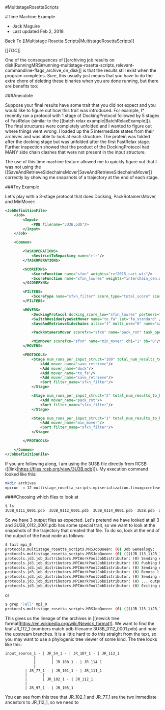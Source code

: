#MultistageRosettaScripts

#Time Machine Example

- Jack Maguire
- Last updated Feb 2, 2018

Back To [[Multistage Rosetta Scripts|MultistageRosettaScripts]]

[[_TOC_]]

One of the consequences of
[[archiving job results on disk|RunningMRS#running-multistage-rosetta-scripts_relevant-commandline-flags_archive_on_disk]]
is that the results still exist when the program completes.
Sure, this usually just means that you have to do the extra chore of
deleting these binaries when you are done running,
but there are benefits too:

###Anecdote

Suppose your final results have some trait that you did not expect
and you would like to figure out how this trait was introduced.
For example, I* recently ran a protocol with 1 stage of DockingProtocol
followed by 5 stages of FastRelax (similar to the [[batch relax example|BatchRelaxExample]]).
The final structures were completely unfolded
and I wanted to figure out where things went wrong.
I loaded up the 5 intermediate states from their archives
and was able to look at each structure.
The protein was folded after the docking stage
but was unfolded after the first FastRelax stage.
Further inspection showed that the product of the DockingProtocol
had MANY side chain clashes that were not present in the input structure.

The use of this time machine feature allowed me to quickly figure out that
I was not using the [[SaveAndRetrieveSidechainsMover|SaveAndRetrieveSidechainsMover]]
correctly by showing me snapshots of a trajectory at the end of each stage.

###Toy Example

Let's play with a 3-stage protocol that does Docking, PackRotamersMover, and MinMover:

```xml
<JobDefinitionFile>
    <Job>
        <Input>
            <PDB filename="3U3B.pdb"/>
        </Input>
    </Job>

    <Common>

        <TASKOPERATIONS>
            <RestrictToRepacking name="rtr"/>
        </TASKOPERATIONS>

        <SCOREFXNS>
            <ScoreFunction name="sfxn" weights="ref2015_cart.wts"/>
            <ScoreFunction name="sfxn_lowres" weights="interchain_cen.wts"/>
        </SCOREFXNS>

        <FILTERS>
            <ScoreType name="sfxn_filter" score_type="total_score" scorefxn="sfxn" threshold="999999" />
        </FILTERS>

        <MOVERS>
            <DockingProtocol docking_score_low="sfxn_lowres" partners="A_B" low_res_protocol_only="true" name="dock" />
            <SwitchResidueTypeSetMover name="to_fa" set="fa_standard" />
            <SaveAndRetrieveSidechains allsc="1" multi_use="0" name="save_retrieve" two_step="1" />

            <PackRotamersMover scorefxn="sfxn" name="pack_rot" task_operations="rtr"/>

            <MinMover scorefxn="sfxn" name="min_mover" chi="1" bb="0"/>
        </MOVERS>

        <PROTOCOLS>
            <Stage num_runs_per_input_struct="100" total_num_results_to_keep="5">
                <Add mover_name="save_retrieve"/>
                <Add mover_name="dock"/>
                <Add mover_name="to_fa"/>
                <Add mover_name="save_retrieve"/>
                <Sort filter_name="sfxn_filter"/>
            </Stage>

            <Stage num_runs_per_input_struct="2" total_num_results_to_keep="5">
                <Add mover_name="pack_rot"/>
                <Sort filter_name="sfxn_filter"/>
            </Stage>

            <Stage num_runs_per_input_struct="1" total_num_results_to_keep="3">
                <Add mover_name="min_mover"/>
                <Sort filter_name="sfxn_filter"/>
            </Stage>

        </PROTOCOLS>

    </Common>
</JobDefinitionFile>
```

If you are following along, I am using the 3U3B
file directly from RCSB ([[link|https://files.rcsb.org/view/3U3B.pdb]]).
My execution command looked like this:

```sh
mkdir archives
mpirun -n 12 multistage_rosetta_scripts.mpiserialization.linuxgccrelease -job_definition_file job_def.xml -archive_on_disk archives -n_archive_nodes 1 -mpi_tracer_to_file mpi
```

####Choosing which files to look at

```sh
$ ls
3U3B_0111_0001.pdb  3U3B_0112_0001.pdb  3U3B_0114_0001.pdb  3U3B.pdb  archives  command.sh  job_def.xml  mpi_0  mpi_1  mpi_10  mpi_11  mpi_2  mpi_3  mpi_4  mpi_5  mpi_6  mpi_7  mpi_8  mpi_9  score.sc.1  score.sc.2
```

So we have 3 output files as expected.
Let's pretend we have looked at all 3 and 3U3B_0112_0001.pdb has some special trait,
so we want to look at the snapshots of the trajectory that created that file.
To do so, look at the end of the output of the head node as follows:

```sh
$ tail mpi_0 
protocols.multistage_rosetta_scripts.MRSJobQueen: (0) Job Genealogy:
protocols.multistage_rosetta_scripts.MRSJobQueen: (0) ((((JR_113_1)JR_107_1,(JR_114_1)JR_108_1)JR_54_1,((JR_111_1)JR_101_1,(JR_112_1)JR_102_1)JR_77_1,(JR_105_1)JR_97_1)input_source_1)all
protocols.jd3.job_distributors.MPIWorkPoolJobDistributor: (0) Sending output to archive 1
protocols.jd3.job_distributors.MPIWorkPoolJobDistributor: (0) Pushing back output into queue for archive 1
protocols.jd3.job_distributors.MPIWorkPoolJobDistributor: (0) Sending output spec for 112 1 with output_id 112 1 to node 2
protocols.jd3.job_distributors.MPIWorkPoolJobDistributor: (0) Remote 1 has completed an output
protocols.jd3.job_distributors.MPIWorkPoolJobDistributor: (0) Sending remote 1 an output archived on another node, if available.
protocols.jd3.job_distributors.MPIWorkPoolJobDistributor: (0) ... output work was NOT available
protocols.jd3.job_distributors.MPIWorkPoolJobDistributor: (0) Exiting go_master
```

or

```sh
$ grep ')all' mpi_0
protocols.multistage_rosetta_scripts.MRSJobQueen: (0) ((((JR_113_1)JR_107_1,(JR_114_1)JR_108_1)JR_54_1,((JR_111_1)JR_101_1,(JR_112_1)JR_102_1)JR_77_1,(JR_105_1)JR_97_1)input_source_1)all
```

This gives us the lineage of the archives in
[[newick tree format|https://en.wikipedia.org/wiki/Newick_format]].
We want to find the leaf JR_112_1 (numbers match pdb filename 3U3B_0112_0001.pdb)
and note the upstream branches.
It is a little hard to do this straight from the text,
so you may want to use a phylogenic tree viewer of some kind.
The tree looks like this:

```
input_source_1 - | JR_54_1 - | JR_107_1 - | JR_113_1
	         | 	     | 		  
	         |	     | JR_108_1 - | JR_114_1
	         |	     
		 | JR_77_1 - | JR_101_1 - | JR_111_1
		 | 	     |
		 |	     | JR_102_1 - | JR_112_1
		 |
		 | JR_97_1 - | JR_105_1
```

You can see from this tree that JR_102_1 and JR_77_1 are the two immediate ancestors to JR_112_1,
so we need to
